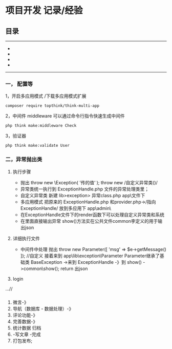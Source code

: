 项目开发 记录/经验
=============

## 目录

*****
*
*
*
*
*****

### 一， 配置等
1，开启多应用模式  /下载多应用模式扩展
~~~
composer require topthink/think-multi-app
~~~
2，中间件 middleware 可以通过命令行指令快速生成中间件
~~~
php think make:middleware Check
~~~
3，验证器 
~~~
php think make:validate User
~~~

### 二，异常抛出类

1. 执行步骤
   * 抛出 throw new \Exception( ’传的值‘ );  throw new /自定义异常类()/
   * 异常类统一执行到 ExceptionHandle.php 文件的异常处理类里；
   * 自定义异常类 新建 lib>exception> 异常class.php app\文件下
   * 多应用模式 把原来的 ExceptionHandle.php 和provider.php->/指向ExceptionHandle/ 放到多应用下 app\admin\ 
   * 在ExceptionHandle文件下的render函数下可以处理自定义异常类和系统 
   * 在里面直接输出异常 show()方法实在公共文件common李定义的用于输出json

2. 详细执行文件
   * 中间件中处理 抛出 throw new Parameter([
     'msg' =>  $e->getMessage()
     ]); //自定义
   接着来到 app\lib\exception\Parameter  Parameter继承了基础类 BaseException
   ->来到 ExceptionHandle -》到 show() - >common\show(); return 出json

3. login
   

...//
### 
1. 微言-》 
2. 导航（数据库 - 数据处理）-》 
3. 评论功能-》
4. 完善数据-》
5. 统计数据 归档 
6. -写文章 -完成  
7. 打包发布;